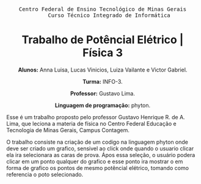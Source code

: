 <div align="center">

  <pre>Centro Federal de Ensino Tecnológico de Minas Gerais
    Curso Técnico Integrado de Informática</pre>
  
  # Trabalho de Potêncial Elétrico | Física 3

  **Alunos:** Anna Luisa, Lucas Vinicios, Luiza Vailante e Victor Gabriel.
  
  **Turma:** INFO-3.

  **Professor:** Gustavo Lima.
  
  **Linguagem de programação:** phyton.
</div>
  <P>Esse é um trabalho proposto pelo professor Gustavo Henrique R. de A. Lima, que leciona a materia de física no Centro Federal Educação e Tecnologia de Minas Gerais, Campus Contagem.</P>
  <p>O trabalho consiste na criação de um codigo na linguagem phyton onde deve ser criado um grafico, sensivel ao click onde quando o usuario clicar ela ira selecionara as caras de prova. Ápos essa seleção, o usuário podera clicar em um ponto qualquer do grafico e esse ponto ira mostrar o em forma de grafico os pontos de mesmo potêncial elétrico, tomando como referencia o poto selecionado.</p>
